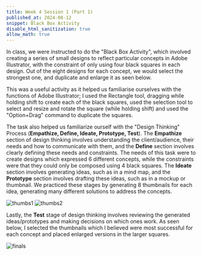 ```yaml
---
title: Week 4 Session 1 (Part 1)
published_at: 2024-08-12
snippet: Black Box Activity
disable_html_sanitization: true
allow_math: true
---
```


In class, we were instructed to do the "Black Box Activity", which involved creating a series of small designs to reflect particular concepts in Adobe Illustrator, with the constraint of only using four black squares in each design. Out of the eight designs for each concept, we would select the strongest one, and duplicate and enlarge it as seen below. 

This was a useful activity as it helped us familiarise ourselves with the functions of Adobe Illustrator; I used the Rectangle tool, dragging while holding shift to create each of the black squares, used the selection tool to select and resize and rotate the square (while holding shift) and used the "Option+Drag" command to duplicate the squares. 

The task also helped us familiarize ourself with the "Design Thinking" Process (**Empathize, Define, Ideate, Prototype, Test**). The **Empathize** section of design thinking involves understanding the client/audience, their needs and how to communicate with them, and the **Define** section involves clearly defining these needs and constraints. The needs of this task were to create designs which expressed 6 different concepts, while the constraints were that they could only be composed using 4 black squares. The **Ideate** section involves generating ideas, such as in a mind map, and the **Prototype** section involves drafting these ideas, such as in a mockup or thumbnail. We practiced these stages by generating 8 thumbnails for each idea, generating many different solutions to address the concepts. 

![thumbs1](/w04s1/thumbs1.png)
![thumbs2](/w04s1/thumbs2.png)

Lastly, the **Test** stage of design thinking involves reviewing the generated ideas/prototypes and making decisions on which ones work. As seen below, I selected the thumbnails which I believed were most successful for each concept and placed enlarged versions in the larger squares. 

![finals](/w04s1/finals.png)